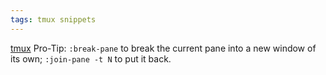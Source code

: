 ```yaml
---
tags: tmux snippets
---
```


[tmux](/wiki/tmux) Pro-Tip: `:break-pane` to break the current pane into a new window of its own; `:join-pane -t N` to put it back.
